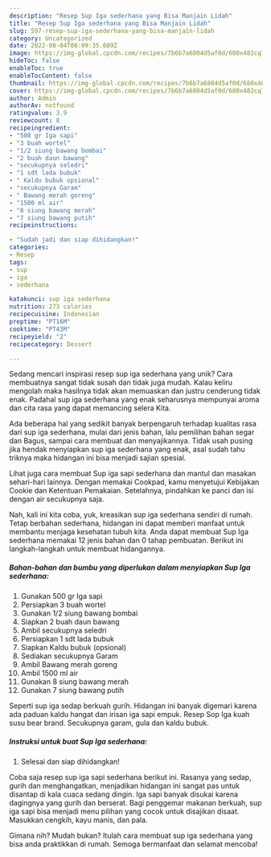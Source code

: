 ```yaml
---
description: "Resep Sup Iga sederhana yang Bisa Manjain Lidah"
title: "Resep Sup Iga sederhana yang Bisa Manjain Lidah"
slug: 597-resep-sup-iga-sederhana-yang-bisa-manjain-lidah
category: Uncategorized
date: 2022-08-04T08:09:35.609Z
image: https://img-global.cpcdn.com/recipes/7b6b7a6804d5af0d/680x482cq70/sup-iga-sederhana-foto-resep-utama.jpg
hideToc: false
enableToc: true
enableTocContent: false
thumbnail: https://img-global.cpcdn.com/recipes/7b6b7a6804d5af0d/680x482cq70/sup-iga-sederhana-foto-resep-utama.jpg
cover: https://img-global.cpcdn.com/recipes/7b6b7a6804d5af0d/680x482cq70/sup-iga-sederhana-foto-resep-utama.jpg
author: Admin
authorAv: notfound
ratingvalue: 3.9
reviewcount: 8
recipeingredient:
- "500 gr Iga sapi"
- "3 buah wortel"
- "1/2 siung bawang bombai"
- "2 buah daun bawang"
- "secukupnya seledri"
- "1 sdt lada bubuk"
- " Kaldu bubuk opsional"
- "secukupnya Garam"
- " Bawang merah goreng"
- "1500 ml air"
- "8 siung bawang merah"
- "7 siung bawang putih"
recipeinstructions:

- "Sudah jadi dan siap dihidangkan!"
categories:
- Resep
tags:
- sup
- iga
- sederhana

katakunci: sup iga sederhana 
nutrition: 273 calories
recipecuisine: Indonesian
preptime: "PT16M"
cooktime: "PT43M"
recipeyield: "2"
recipecategory: Dessert

---
```





Sedang mencari inspirasi resep sup iga sederhana yang unik? Cara membuatnya sangat tidak susah dan tidak juga mudah. Kalau keliru mengolah maka hasilnya tidak akan memuaskan dan justru cenderung tidak enak. Padahal sup iga sederhana yang enak seharusnya mempunyai aroma dan cita rasa yang dapat memancing selera Kita.





Ada beberapa hal yang sedikit banyak berpengaruh terhadap kualitas rasa dari sup iga sederhana, mulai dari jenis bahan, lalu pemilihan bahan segar dan Bagus, sampai cara membuat dan menyajikannya. Tidak usah pusing jika hendak menyiapkan sup iga sederhana yang enak,      asal sudah tahu triknya maka hidangan ini bisa menjadi sajian spesial.














Lihat juga cara membuat Sup iga sapi sederhana dan mantul dan masakan sehari-hari lainnya. Dengan memakai Cookpad, kamu menyetujui Kebijakan Cookie dan Ketentuan Pemakaian. Setelahnya, pindahkan ke panci dan isi dengan air secukupnya saja.






Nah, kali ini kita coba, yuk, kreasikan sup iga sederhana sendiri di rumah. Tetap berbahan sederhana, hidangan ini dapat memberi manfaat untuk membantu menjaga kesehatan tubuh kita. Anda dapat membuat Sup Iga sederhana memakai 12 jenis bahan dan 0 tahap pembuatan. Berikut ini langkah-langkah untuk membuat hidangannya.

<!--inarticleads1-->

##### Bahan-bahan dan bumbu yang diperlukan dalam menyiapkan Sup Iga sederhana:

1. Gunakan 500 gr Iga sapi
1. Persiapkan 3 buah wortel
1. Gunakan 1/2 siung bawang bombai
1. Siapkan 2 buah daun bawang
1. Ambil secukupnya seledri
1. Persiapkan 1 sdt lada bubuk
1. Siapkan  Kaldu bubuk (opsional)
1. Sediakan secukupnya Garam
1. Ambil  Bawang merah goreng
1. Ambil 1500 ml air
1. Gunakan 8 siung bawang merah
1. Gunakan 7 siung bawang putih


Seperti sup iga sedap berkuah gurih. Hidangan ini banyak digemari karena ada paduan kaldu hangat dan irisan iga sapi empuk. Resep Sop Iga kuah susu bear brand. Secukupnya garam, gula dan kaldu bubuk. 

<!--inarticleads2-->

##### Instruksi untuk buat Sup Iga sederhana:


1. Selesai dan siap dihidangkan!

Coba saja resep sup iga sapi sederhana berikut ini. Rasanya yang sedap, gurih dan menghangatkan, menjadikan hidangan ini sangat pas untuk disantap di kala cuaca sedang dingin. Iga sapi banyak disukai karena dagingnya yang gurih dan berserat. Bagi penggemar makanan berkuah, sup iga sapi bisa menjadi menu pilihan yang cocok untuk disajikan disaat. Masukkan cengkih, kayu manis, dan pala. 

Gimana nih? Mudah bukan? Itulah cara membuat sup iga sederhana yang bisa anda praktikkan di rumah. Semoga bermanfaat dan selamat mencoba!
